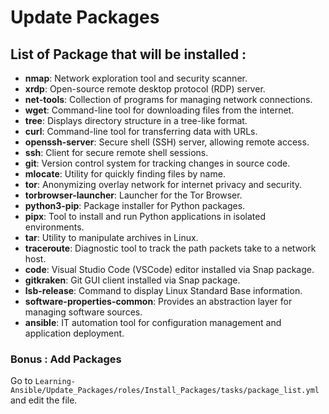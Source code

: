 # Update Packages

## List of Package that will be installed :
- **nmap**: Network exploration tool and security scanner.
- **xrdp**: Open-source remote desktop protocol (RDP) server.
- **net-tools**: Collection of programs for managing network connections.
- **wget**: Command-line tool for downloading files from the internet.
- **tree**: Displays directory structure in a tree-like format.
- **curl**: Command-line tool for transferring data with URLs.
- **openssh-server**: Secure shell (SSH) server, allowing remote access.
- **ssh**: Client for secure remote shell sessions.
- **git**: Version control system for tracking changes in source code.
- **mlocate**: Utility for quickly finding files by name.
- **tor**: Anonymizing overlay network for internet privacy and security.
- **torbrowser-launcher**: Launcher for the Tor Browser.
- **python3-pip**: Package installer for Python packages.
- **pipx**: Tool to install and run Python applications in isolated environments.
- **tar**: Utility to manipulate archives in Linux.
- **traceroute**: Diagnostic tool to track the path packets take to a network host.
- **code**: Visual Studio Code (VSCode) editor installed via Snap package.
- **gitkraken**: Git GUI client installed via Snap package.
- **lsb-release**: Command to display Linux Standard Base information.
- **software-properties-common**: Provides an abstraction layer for managing software sources.
- **ansible**: IT automation tool for configuration management and application deployment.

### Bonus : Add Packages
Go to `Learning-Ansible/Update_Packages/roles/Install_Packages/tasks/package_list.yml` and edit the file.
